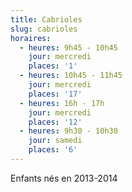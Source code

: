 ```yaml
---
title: Cabrioles
slug: cabrioles
horaires:
  - heures: 9h45 - 10h45
    jour: mercredi
    places: '1'
  - heures: 10h45 - 11h45
    jour: mercredi
    places: '17'
  - heures: 16h - 17h
    jour: mercredi
    places: '12'
  - heures: 9h30 - 10h30
    jour: samedi
    places: '6'
---
```

Enfants nés en 2013-2014
